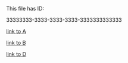 This file has ID:

33333333-3333-3333-3333-3333333333333

[link to A](../A.md)

[link to B](../B.md) 

[link to D](x2Nested/D.md)